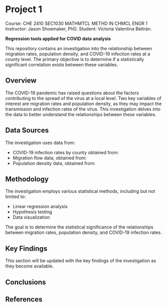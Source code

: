 # Project 1

Course: CHE 2410 SEC1030 MATHMTCL METHD IN CHMCL ENGR 1
Instructor: Jason Shoemaker, PhD.
Student: Victoria Valentina Beltrán.

__Regression tools applied for COVID data analysis__

This repository contains an investigation into the relationship between migration rates, population density, and COVID-19 infection rates at a county level. The primary objective is to determine if a statistically significant correlation exists between these variables. 

## Overview

The COVID-19 pandemic has raised questions about the factors contributing to the spread of the virus at a local level. Two key variables of interest are migration rates and population density, as they may impact the transmission and infection rates of the virus. This investigation delves into the data to better understand the relationships between these variables.

## Data Sources

The investigation uses data from:

- COVID-19 infection rates by county obtained from: 
- Migration flow data, obtained from:
- Population density data, obtained from: 

## Methodology

The investigation employs various statistical methods, including but not limited to:

- Linear regression analysis
- Hypothesis testing
- Data visualization

The goal is to determine the statistical significance of the relationships between migration rates, population density, and COVID-19 infection rates.

## Key Findings

This section will be updated with the key findings of the investigation as they become available.

## Conclusions


## References




